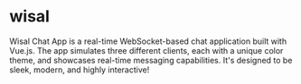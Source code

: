# wisal
Wisal Chat App is a real-time WebSocket-based chat application built with Vue.js. The app simulates three different clients, each with a unique color theme, and showcases real-time messaging capabilities. It's designed to be sleek, modern, and highly interactive!
